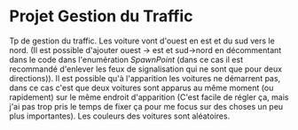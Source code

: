 # Projet Gestion du Traffic

Tp de gestion du traffic.
Les voiture vont d'ouest en est et du sud vers le nord. (Il est possible d'ajouter ouest -> est et sud->nord en décommentant dans le code dans l'enumération *SpawnPoint* (dans ce cas il est recommandé d'enlever les feux de signalisation qui ne sont que pour deux directions)).
Il est possible qu'à l'apparition les voitures ne démarrent pas, dans ce cas c'est que deux voitures sont apparus au même moment (ou rapidement) sur le même endroit d'apparition (C'est facile de régler ça, mais j'ai pas trop pris le temps de fixer ça pour me focus sur des choses un peu plus importantes).
Les couleurs des voitures sont aléatoires.
